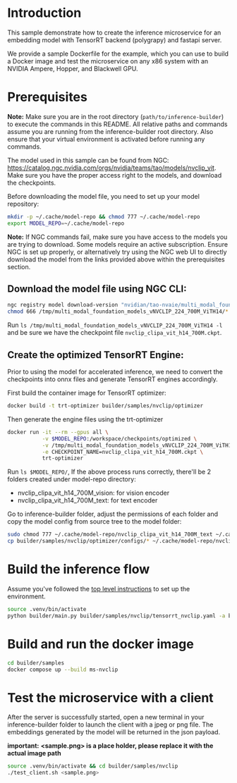 # Introduction

This sample demonstrate how to create the inference microservice for an embedding model with TensorRT backend (polygrapy) and fastapi server.

We provide a sample Dockerfile for the example, which you can use to build a Docker image and test the microservice on any x86 system with an NVIDIA Ampere, Hopper, and Blackwell GPU.

# Prerequisites

**Note:** Make sure you are in the root directory (`path/to/inference-builder`) to execute the commands in this README. All relative paths and commands assume you are running from the inference-builder root directory. Also ensure that your virtual environment is activated before running any commands.

The model used in this sample can be found from NGC: https://catalog.ngc.nvidia.com/orgs/nvidia/teams/tao/models/nvclip_vit. Make sure you have the proper access right to the models, and download the checkpoints.

Before downloading the model file, you need to set up your model repository:

```bash
mkdir -p ~/.cache/model-repo && chmod 777 ~/.cache/model-repo
export MODEL_REPO=~/.cache/model-repo
```

**Note:** If NGC commands fail, make sure you have access to the models you are trying to download. Some models require an active subscription. Ensure NGC is set up properly, or alternatively try using the NGC web UI to directly download the model from the links provided above within the prerequisites section.

## Download the model file using NGC CLI:

```bash
ngc registry model download-version "nvidian/tao-nvaie/multi_modal_foundation_models:NVCLIP_224_700M_ViTH14" --dest /tmp
chmod 666 /tmp/multi_modal_foundation_models_vNVCLIP_224_700M_ViTH14/*
```

Run `ls /tmp/multi_modal_foundation_models_vNVCLIP_224_700M_ViTH14 -l` and be sure we have the checkpoint file `nvclip_clipa_vit_h14_700M.ckpt`.

## Create the optimized TensorRT Engine:

Prior to using the model for accelerated inference, we need to convert the checkpoints into onnx files and generate TensorRT engines accordingly.

First build the container image for TensorRT optimizer:

```bash
docker build -t trt-optimizer builder/samples/nvclip/optimizer
```

Then generate the engine files using the trt-optimizer

```bash
docker run -it --rm --gpus all \
           -v $MODEL_REPO:/workspace/checkpoints/optimized \
           -v /tmp/multi_modal_foundation_models_vNVCLIP_224_700M_ViTH14:/workspace/checkpoints/baseline \
           -e CHECKPOINT_NAME=nvclip_clipa_vit_h14_700M.ckpt \
           trt-optimizer
```

Run `ls $MODEL_REPO/`, If the above process runs correctly, there'll be 2 folders created under model-repo directory:
- nvclip_clipa_vit_h14_700M_vision: for vision encoder
- nvclip_clipa_vit_h14_700M_text: for text encoder

Go to inference-builder folder, adjust the permissions of each folder and copy the model config from source tree to the model folder:

```bash
sudo chmod 777 ~/.cache/model-repo/nvclip_clipa_vit_h14_700M_text ~/.cache/model-repo/nvclip_clipa_vit_h14_700M_vision
cp builder/samples/nvclip/optimizer/configs/* ~/.cache/model-repo/nvclip_clipa_vit_h14_700M_text
```

# Build the inference flow

Assume you've followed the [top level instructions](../../../README.md#getting-started) to set up the environment.

```bash
source .venv/bin/activate
python builder/main.py builder/samples/nvclip/tensorrt_nvclip.yaml -a builder/samples/nvclip/openapi.yaml -c builder/samples/nvclip/processors.py -o builder/samples/nvclip --server-type fastapi -t
```

# Build and run the docker image

```bash
cd builder/samples
docker compose up --build ms-nvclip
```

# Test the microservice with a client

After the server is successfully started, open a new terminal in your inference-builder folder to launch the client with a jpeg or png file. The embeddings generated by the model will be returned in the json payload.

**important:** **<sample.png> is a place holder, please replace it with the actual image path** 

```bash
source .venv/bin/activate && cd builder/samples/nvclip
./test_client.sh <sample.png>
```
